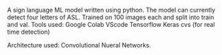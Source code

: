 A sign language ML model written using python. The model can currently detect four letters of ASL. Trained on 100 images each and split into train and val.
Tools used:
Google Colab
VScode
Tensorflow
Keras
cvs (for real time detection)

Architecture used: Convolutional Nueral Networks.
